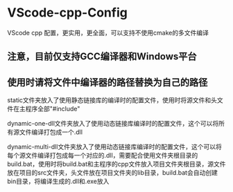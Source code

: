 # VScode-cpp-Config
VScode cpp 配置，更实用，更全面，可以支持不使用cmake的多文件编译

## 注意，目前仅支持GCC编译器和Windows平台
## 使用时请将文件中编译器的路径替换为自己的路径

static文件夹放入了使用静态链接库的编译时的配置文件，使用时将源文件和头文件在主程序全部"#include"

dynamic-one-dll文件夹放入了使用动态链接库编译时的配置文件，这个可以将所有源文件编译打包成一个.dll

dynamic-multi-dll文件夹放入了使用动态链接库编译时的配置文件，这个可以将每个源文件编译打包成每一个对应的.dll，需要配合使用文件夹根目录的build.bat，使用时将build.bat和主程序的cpp文件放入项目文件夹根目录，源文件放在项目的src文件夹，头文件放在项目文件夹的lib目录，build.bat会自动创建bin目录，将编译生成的.dll和.exe放入
